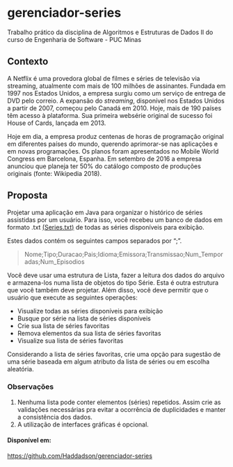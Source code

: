 # gerenciador-series
Trabalho prático da disciplina de Algoritmos e Estruturas de Dados II do curso de Engenharia de Software - PUC Minas

## Contexto
A Netflix é uma provedora global de filmes e séries de televisão via streaming, atualmente com mais de 100 milhões de assinantes. Fundada em 1997 nos Estados Unidos, a empresa surgiu como um serviço de entrega de DVD pelo correio. A expansão do *streaming*, disponível nos Estados Unidos a partir de 2007, começou pelo Canadá em 2010. Hoje, mais de 190 países têm acesso à plataforma. Sua primeira websérie original de sucesso foi House of Cards, lançada em 2013.

Hoje em dia, a empresa produz centenas de horas de programação original em diferentes países do mundo, querendo aprimorar-se nas aplicações e em novas programações. Os planos foram apresentados no Mobile World Congress em Barcelona, Espanha. Em setembro de 2016 a empresa anunciou que planeja ter 50% do catálogo composto de produções originais (fonte: Wikipedia 2018).

## Proposta
Projetar uma aplicação em Java para organizar o histórico de séries assistidas por um usuário. Para isso, você recebeu um banco de dados em formato .txt [(Series.txt)](https://github.com/Haddadson/gerenciador-series/blob/master/src/util/Series.txt) de todas as séries disponíveis para exibição.

Estes dados contém os seguintes campos separados por “;”.

> Nome;Tipo;Duracao;Pais;Idioma;Emissora;Transmissao;Num_Temporadas;Num_Episodios

Você deve usar uma estrutura de Lista, fazer a leitura dos dados do arquivo e armazena-los numa lista de objetos do tipo Série. Esta é outra estrutura que você também deve projetar. Além disso, você deve permitir que o usuário que execute as seguintes operações:

 - Visualize todas as séries disponíveis para exibição
 - Busque por série na lista de séries disponíveis
 - Crie sua lista de séries favoritas
 - Remova elementos da sua lista de séries favoritas
 - Visualize sua lista de séries favoritas

Considerando a lista de séries favoritas, crie uma opção para sugestão de uma série baseada em algum atributo da lista de séries ou em escolha aleatória.

### Observações

 1. Nenhuma lista pode conter elementos (séries) repetidos. Assim crie as validações necessárias pra evitar a ocorrência de duplicidades e manter a consistência dos dados.
 2. A utilização de interfaces gráficas é opcional. 
 
 #### Disponível em:
 https://github.com/Haddadson/gerenciador-series
 
